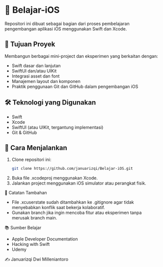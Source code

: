 # 📱 Belajar-iOS

Repositori ini dibuat sebagai bagian dari proses pembelajaran pengembangan aplikasi iOS menggunakan Swift dan Xcode.

## 🚀 Tujuan Proyek

Membangun berbagai mini-project dan eksperimen yang berkaitan dengan:

- Swift dasar dan lanjutan
- SwiftUI dan/atau UIKit
- Integrasi asset dan font
- Manajemen layout dan komponen
- Praktik penggunaan Git dan GitHub dalam pengembangan iOS

## 🛠️ Teknologi yang Digunakan

- Swift
- Xcode
- SwiftUI (atau UIKit, tergantung implementasi)
- Git & GitHub

## 🔧 Cara Menjalankan

1. Clone repositori ini:
   ```bash
   git clone https://github.com/januarizqi/Belajar-iOS.git
2. Buka file .xcodeproj menggunakan Xcode.
3. Jalankan project menggunakan iOS simulator atau perangkat fisik.

🧾 Catatan Tambahan
- File .xcuserstate sudah ditambahkan ke .gitignore agar tidak menyebabkan konflik saat bekerja kolaboratif.
- Gunakan branch jika ingin mencoba fitur atau eksperimen tanpa merusak branch main.

📚 Sumber Belajar
- Apple Developer Documentation
- Hacking with Swift
- Udemy

✍️ 
Januarizqi Dwi Milleniantoro

